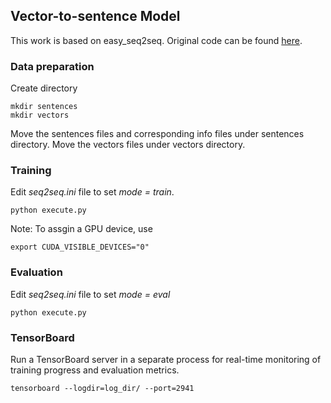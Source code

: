 ## Vector-to-sentence Model

This work is based on easy_seq2seq. Original code can be found [here](https://github.com/suriyadeepan/easy_seq2seq).

### Data preparation

Create directory
```
mkdir sentences
mkdir vectors
```
Move the sentences files and corresponding info files under sentences directory.
Move the vectors files under vectors directory.

### Training

Edit *seq2seq.ini* file to set *mode = train*.
```
python execute.py
```
Note: To assgin a GPU device, use
```
export CUDA_VISIBLE_DEVICES="0"
```

### Evaluation

Edit *seq2seq.ini* file to set *mode = eval*
```
python execute.py
```

### TensorBoard

Run a TensorBoard server in a separate process for real-time monitoring of training progress and evaluation metrics.
```
tensorboard --logdir=log_dir/ --port=2941
```
